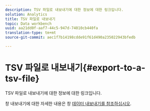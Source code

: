 ```yaml
---
description: TSV 파일로 내보내기에 대한 정보에 대한 링크입니다.
solution: Analytics
title: TSV 파일로 내보내기
topic: Data workbench
uuid: aa21dd0f-aaf7-44c5-947d-74010cb440fa
translation-type: tm+mt
source-git-commit: aec1f7b14198cdde91f61d490a235022943bfedb

---
```



# TSV 파일로 내보내기{#export-to-a-tsv-file}

TSV 파일로 내보내기에 대한 정보에 대한 링크입니다.

창 내보내기에 대한 자세한 내용은 창 [데이터 내보내기를 참조하십시오](../../../../home/c-get-started/c-wk-win-wksp/c-exp-win-data.md#concept-8df61d64ed434cc5a499023c44197349).
